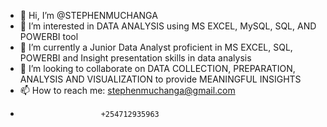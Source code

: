 - 👋 Hi, I’m @STEPHENMUCHANGA
- 👀 I’m interested in DATA ANALYSIS using MS EXCEL, MySQL, SQL, AND POWERBI tool 
- 🌱 I’m currently a Junior Data Analyst proficient in MS EXCEL, SQL, POWERBI and Insight presentation skills in data analysis
- 💞️ I’m looking to collaborate on DATA COLLECTION, PREPARATION, ANALYSIS AND VISUALIZATION to provide MEANINGFUL INSIGHTS 
- 📫 How to reach me: stephenmuchanga@gmail.com
-                       +254712935963

<!---
STEPHENMUCHANGA/STEPHENMUCHANGA is a ✨ special ✨ repository because its `README.md` (this file) appears on your GitHub profile.
You can click the Preview link to take a look at your changes.
--->
